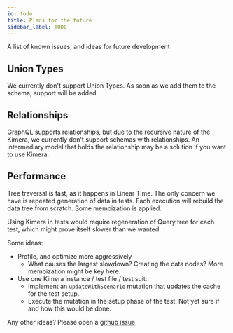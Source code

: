 ```yaml
---
id: todo
title: Plans for the future
sidebar_label: TODO
---
```


A list of known issues, and ideas for future development

## Union Types

We currently don't support Union Types. As soon as we add them to the schema, support will be added.

## Relationships

GraphQL supports relationships, but due to the recursive nature of the Kimera, we currently don't support schemas with relationships. An intermediary model that holds the relationship may be a solution if you want to use Kimera.

## Performance

Tree traversal is fast, as it happens in Linear Time. The only concern we have is repeated generation of data in tests. Each execution will rebuild the data tree from scratch. Some memoization is applied.

Using Kimera in tests would require regeneration of Query tree for each test, which might prove itself slower than we wanted.

Some ideas:

- Profile, and optimize more aggressively
  - What causes the largest slowdown? Creating the data nodes? More memoization might be key here.
- Use one Kimera instance / test file / test suit:
  - Implement an `updateWithScenario` mutation that updates the cache for the test setup.
  - Execute the mutation in the setup phase of the test. Not yet sure if and how this would be done.

Any other ideas? Please open a [github issue](https://github.com/lola-tech/graphql-kimera/issues).
